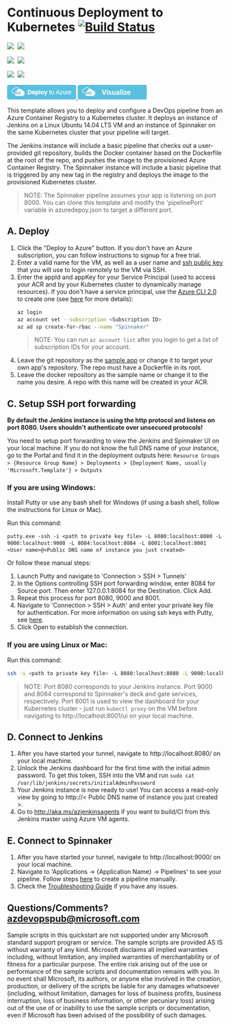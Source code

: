 # Continuous Deployment to Kubernetes [![Build Status](http://devops-ci.westcentralus.cloudapp.azure.com/job/qs/job/301-jenkins-acr-spinnaker-k8s/badge/icon)](http://devops-ci.westcentralus.cloudapp.azure.com/blue/organizations/jenkins/qs%2F301-jenkins-acr-spinnaker-k8s/activity)

<IMG SRC="https://azurequickstartsservice.blob.core.windows.net/badges/301-jenkins-acr-spinnaker-k8s/PublicLastTestDate.svg" />&nbsp;
<IMG SRC="https://azurequickstartsservice.blob.core.windows.net/badges/301-jenkins-acr-spinnaker-k8s/PublicDeployment.svg" />&nbsp;

<IMG SRC="https://azurequickstartsservice.blob.core.windows.net/badges/301-jenkins-acr-spinnaker-k8s/FairfaxLastTestDate.svg" />&nbsp;
<IMG SRC="https://azurequickstartsservice.blob.core.windows.net/badges/301-jenkins-acr-spinnaker-k8s/FairfaxDeployment.svg" />&nbsp;

<IMG SRC="https://azurequickstartsservice.blob.core.windows.net/badges/301-jenkins-acr-spinnaker-k8s/BestPracticeResult.svg" />&nbsp;
<IMG SRC="https://azurequickstartsservice.blob.core.windows.net/badges/301-jenkins-acr-spinnaker-k8s/CredScanResult.svg" />&nbsp;

<a href="https://portal.azure.com/#create/Microsoft.Template/uri/https%3A%2F%2Fraw.githubusercontent.com%2FAzure%2Fazure-quickstart-templates%2Fmaster%2F301-jenkins-acr-spinnaker-k8s%2Fazuredeploy.json" target="_blank">
    <img src="https://raw.githubusercontent.com/Azure/azure-quickstart-templates/master/1-CONTRIBUTION-GUIDE/images/deploytoazure.png"/>
</a>
<a href="http://armviz.io/#/?load=https%3A%2F%2Fraw.githubusercontent.com%2FAzure%2Fazure-quickstart-templates%2Fmaster%2F301-jenkins-acr-spinnaker-k8s%2Fazuredeploy.json" target="_blank">
    <img src="https://raw.githubusercontent.com/Azure/azure-quickstart-templates/master/1-CONTRIBUTION-GUIDE/images/visualizebutton.png"/>
</a>

This template allows you to deploy and configure a DevOps pipeline from an Azure Container Registry to a Kubernetes cluster. It deploys an instance of Jenkins on a Linux Ubuntu 14.04 LTS VM and an instance of Spinnaker on the same Kubernetes cluster that your pipeline will target.

The Jenkins instance will include a basic pipeline that checks out a user-provided git repository, builds the Docker container based on the Dockerfile at the root of the repo, and pushes the image to the provisioned Azure Container Registry. The Spinnaker instance will include a basic pipeline that is triggered by any new tag in the registry and deploys the image to the provisioned Kubernetes cluster.

> NOTE: The Spinnaker pipeline assumes your app is listening on port 8000. You can clone this template and modify the 'pipelinePort' variable in azuredepoy.json to target a different port.

## A. Deploy
1. Click the "Deploy to Azure" button. If you don't have an Azure subscription, you can follow instructions to signup for a free trial.
1. Enter a valid name for the VM, as well as a user name and [ssh public key](https://docs.microsoft.com/azure/virtual-machines/virtual-machines-linux-mac-create-ssh-keys) that you will use to login remotely to the VM via SSH.
1. Enter the appId and appKey for your Service Principal (used to access your ACR and by your Kubernetes cluster to dynamically manage resources). If you don't have a service principal, use the [Azure CLI 2.0](https://docs.microsoft.com/cli/azure/install-azure-cli) to create one (see [here](https://docs.microsoft.com/cli/azure/create-an-azure-service-principal-azure-cli?toc=%2fazure%2fazure-resource-manager%2ftoc.json) for more details):
    ```bash
    az login
    az account set --subscription <Subscription ID>
    az ad sp create-for-rbac --name "Spinnaker"
    ```
    > NOTE: You can run `az account list` after you login to get a list of subscription IDs for your account.
1. Leave the git repository as the [sample app](https://github.com/azure-devops/spin-kub-demo) or change it to target your own app's repository. The repo must have a Dockerfile in its root.
1. Leave the docker repository as the sample name or change it to the name you desire. A repo with this name will be created in your ACR.

## C. Setup SSH port forwarding
**By default the Jenkins instance is using the http protocol and listens on port 8080. Users shouldn't authenticate over unsecured protocols!**

You need to setup port forwarding to view the Jenkins and Spinnaker UI on your local machine. If you do not know the full DNS name of your instance, go to the Portal and find it in the deployment outputs here: `Resource Groups > {Resource Group Name} > Deployments > {Deployment Name, usually 'Microsoft.Template'} > Outputs`

### If you are using Windows:
Install Putty or use any bash shell for Windows (if using a bash shell, follow the instructions for Linux or Mac).

Run this command:
```
putty.exe -ssh -i <path to private key file> -L 8080:localhost:8080 -L 9000:localhost:9000 -L 8084:localhost:8084 -L 8001:localhost:8001 <User name>@<Public DNS name of instance you just created>
```

Or follow these manual steps:
1. Launch Putty and navigate to 'Connection > SSH > Tunnels'
1. In the Options controlling SSH port forwarding window, enter 8084 for Source port. Then enter 127.0.0.1:8084 for the Destination. Click Add.
1. Repeat this process for port 8080, 9000 and 8001.
1. Navigate to 'Connection > SSH > Auth' and enter your private key file for authentication. For more information on using ssh keys with Putty, see [here](https://docs.microsoft.com/azure/virtual-machines/virtual-machines-linux-ssh-from-windows#create-a-private-key-for-putty).
1. Click Open to establish the connection.

### If you are using Linux or Mac:
Run this command:
```bash
ssh -i <path to private key file> -L 8080:localhost:8080 -L 9000:localhost:9000 -L 8084:localhost:8084 -L 8001:localhost:8001 <User name>@<Public DNS name of instance you just created>
```
> NOTE: Port 8080 corresponds to your Jenkins instance. Port 9000 and 8084 correspond to Spinnaker's deck and gate services, respectively. Port 8001 is used to view the dashboard for your Kubernetes cluster - just run `kubectl proxy` on the VM before navigating to http://localhost:8001/ui on your local machine.

## D. Connect to Jenkins

1. After you have started your tunnel, navigate to http://localhost:8080/ on your local machine.
1. Unlock the Jenkins dashboard for the first time with the initial admin password. To get this token, SSH into the VM and run `sudo cat /var/lib/jenkins/secrets/initialAdminPassword`
1. Your Jenkins instance is now ready to use! You can access a read-only view by going to http://< Public DNS name of instance you just created >.
1. Go to http://aka.ms/azjenkinsagents if you want to build/CI from this Jenkins master using Azure VM agents.

## E. Connect to Spinnaker

1. After you have started your tunnel, navigate to http://localhost:9000/ on your local machine.
1. Navigate to 'Applications -> {Application Name} -> Pipelines' to see your pipeline. Follow steps [here](http://www.spinnaker.io/docs/kubernetes-source-to-prod#section-1-create-a-spinnaker-application) to create a pipeline manually.
1. Check the [Troubleshooting Guide](http://www.spinnaker.io/docs/troubleshooting-guide) if you have any issues.

## Questions/Comments? azdevopspub@microsoft.com

Sample scripts in this quickstart are not supported under any Microsoft standard support program or service. The sample scripts are provided AS IS without warranty of any kind. Microsoft disclaims all implied warranties including, without limitation, any implied warranties of merchantability or of fitness for a particular purpose. The entire risk arising out of the use or performance of the sample scripts and documentation remains with you. In no event shall Microsoft, its authors, or anyone else involved in the creation, production, or delivery of the scripts be liable for any damages whatsoever (including, without limitation, damages for loss of business profits, business interruption, loss of business information, or other pecuniary loss) arising out of the use of or inability to use the sample scripts or documentation, even if Microsoft has been advised of the possibility of such damages. 


 

